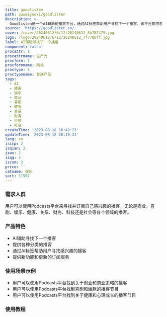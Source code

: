 ```yaml
---
title: goodlisten
path: quweiyouxi/goodlisten
description: >-
  Goodlisten是一个AI辅助的播客平台，通过AI标签帮助用户寻找下一个播客。该平台提供各种分类的播客，包括商业、喜剧、娱乐、健康、关系、财务、科技、社会等。用户可以浏览不同的AI标签，以便找到自己感兴趣的播客。Podcasts还提供新功能和更新的订阅服务，用户可以通过邮件订阅以获取最新的功能和更新。
source: 'https://goodlisten.co/'
cover: /cover/20240612/6/12/20240612_8b787479.jpg
logo: /logo/20240612/6/12/20240612_7f778bff.jpg
label: AI辅助寻找下一个播客
component: false
procattr: 1
procattrname: 生产力
procform: 1
procformname: 网站
proctype: 1
proctypename: 普通产品
tags:
  - AI
  - 播客
  - 娱乐
  - 商业
  - 喜剧
  - 健康
  - 关系
  - 财务
  - 科技
  - 社会
createTime: '2023-08-18 16:42:23'
updateTime: '2023-08-18 20:15:33'
lang: en
isicp: 2
isqian: 2
iswx: 2
isqq: 2
iscom: 2
price: ''
catname: 娱乐
sort: 11507
---
```




### 需求人群
用户可以使用Podcasts平台来寻找并订阅自己感兴趣的播客，无论是商业、喜剧、娱乐、健康、关系、财务、科技还是社会等各个领域的播客。

### 产品特色
- AI辅助寻找下一个播客
- 提供各种分类的播客
- 通过AI标签帮助用户寻找感兴趣的播客
- 提供新功能和更新的订阅服务

### 使用场景示例
- 用户可以使用Podcasts平台找到关于创业和商业策略的播客
- 用户可以使用Podcasts平台找到喜剧和幽默的播客节目
- 用户可以使用Podcasts平台找到关于健康和心理成长的播客节目

### 使用教程


  
